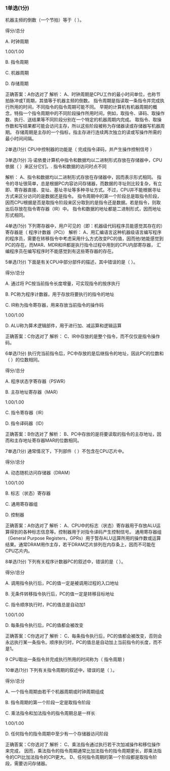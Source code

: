 ### 1单选(1分)
机器主频的倒数（一个节拍）等于（   ）。

得分/总分

A.
时钟周期

1.00/1.00

B.
指令周期


C.
机器周期


D.
存储周期

正确答案：A你选对了
解析：  A、时钟周期是CPU工作的最小时间单位，也称节拍脉冲或T周期，其值等于机器主频的倒数。
指令周期是指读取一条指令并完成执行所用的时间，不同指令的指令周期可能不同。
早期的计算机有机器周期的概念，特指一个指令周期中的不同阶段操作所用时间，例如，取指令、译码、取操作数、执行、送结果等不同阶段分别在一个特定的机器周期内完成。
取指令、取操作数和写结果都可能会访问主存，所以这些阶段被称为存储器读或存储器写机器周期。
存储周期是主存的一个指标，指主存进行连续两次独立的读或写操作所需的最小时间间隔。

2单选(1分)
CPU中控制器的功能是（  完成指令译码，并产生操作控制信号 ）

3单选(1分)
冯·诺依曼计算机中指令和数据均以二进制形式存放在存储器中，CPU依据（   ）来区分它们。.
指令和数据的访问时点不同

解析：  A、指令和数据均以二进制形式存放在存储器中，因而表示形式相同。
指令的寻址很简单，总是根据PC内容访问存储器，而数据的寻址则比较复杂，有立即、寄存器直接、变址、基址寻址等多种寻址方式。不过，CPU并不能根据寻址方式来区分访问的是数据还是指令。
指令周期中的第一个阶段总是取指令阶段，因而CPU根据是否是取指令阶段来区分取到的是指令还是数据。若是指令，则取出后存放在指令寄存器（IR）中。
指令和数据的地址都是二进制形式，因而地址形式相同。

4单选(1分)
下列寄存器中，用户可见的（即：机器级代码程序员能感觉其存在的）寄存器是（  程序计数器（PC)）
解析：  A、用汇编语言这种机器级语言编写程序的程序员，需要在转移指令中考虑采用什么方式改变PC的值，因而他/她能感觉到PC的存在。而MAR、MDR和IR都是执行指令过程中用到的CPU内部寄存器，
汇编程序员在编写程序时不能感觉到有这些寄存器的存在。

5单选(1分)
下面是有关CPU中部分部件的描述，其中错误的是（   ）。

得分/总分

A.
通过将 PC按当前指令长度增量，可实现指令的按序执行


B.
 PC称为程序计数器，用于存放将要执行的指令的地址


C.
IR称为指令寄存器，用来存放当前指令的操作码

1.00/1.00

D.
ALU称为算术逻辑部件，用于进行加、减运算和逻辑运算

正确答案：C你选对了
解析：  C、IR中存放的是整个指令，而不仅仅是指令操作码。

6单选(1分)
执行完当前指令后，PC中存放的是后继指令的地址，因此PC的位数和（   ）的位数相同。

得分/总分

A.
程序状态字寄存器（PSWR）


B.
主存地址寄存器（MAR）

1.00/1.00

C.
指令寄存器（IR）


D.
指令译码器（ID）

正确答案：B你选对了
解析：  B、PC中存放的是将要读取的指令的主存地址，因而和主存地址寄存器MAR的位数相同。

7单选(1分)
通常情况下，下列部件（   ）不包含在CPU芯片中。

 

得分/总分

A.
动态随机访问存储器（DRAM）

1.00/1.00

B.
标志（状态）寄存器


C.
通用寄存器组


D.
控制器

正确答案：A你选对了
解析：  A、CPU中的标志（状态）寄存器用于存放ALU运算得到的各种标志信息等。控制器用于对指令译码产生控制信号。
通用寄存器组（General Purpose Registers，GPRs）用于暂存ALU运算所用的操作数或运算结果。通常DRAM用作主存，若干DRAM芯片排列在内存条上，因而不可能在CPU芯片内。

8单选(1分)
下列有关程序计数器PC的叙述中，错误的是（    ）。

 

得分/总分

A.
调用指令执行后，PC的值一定是被调用过程的入口地址


B.
无条件转移指令执行后，PC的值一定是转移目标地址


C.
指令顺序执行时，PC的值总是自动加1

1.00/1.00

D.
每条指令执行后，PC的值都会被改变

正确答案：C你选对了
解析：  C、每条指令执行后，PC的值都会被改变，否则会永远执行某一条指令。顺序执行时，PC的值总是自动加上当前指令的长度，而不是1。

9
CPU取出一条指令并完成执行所用的时间称为（ 指令周期 )

10单选(1分)
下列有关指令周期的叙述中，错误的是（   ）。

 

得分/总分

A.
一个指令周期由若干个机器周期或时钟周期组成


B.
指令周期的第一个阶段一定是取指令阶段


C.
乘法指令和加法指令的指令周期总是一样长

1.00/1.00

D.
任何指令的指令周期中至少有一个存储器访问阶段

正确答案：C你选对了
解析：  C、乘法指令通过执行若干次加减操作和移位操作来完成，
因而，乘法指令的指令周期通常比加法指令的指令周期更长，即乘法指令的CPI比加法指令的CPI更大。  D、任何指令周期的第一个阶段都是取指令阶段，需要访问存储器。
